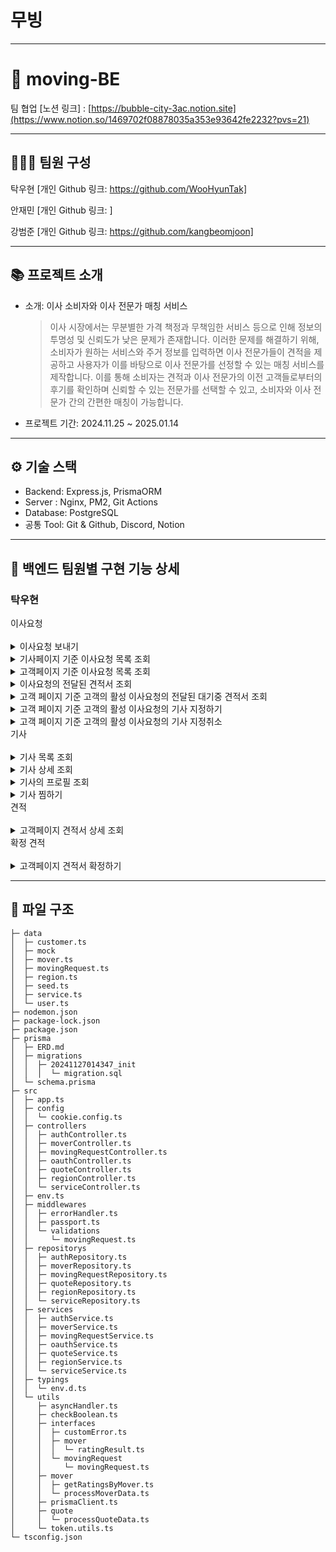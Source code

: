 # 무빙

---

# **👥 moving-BE**

팀 협업 [노션 링크] : [https://bubble-city-3ac.notion.site](https://www.notion.so/1469702f08878035a353e93642fe2232?pvs=21)

---

## **👨‍👩‍👧 팀원 구성**

탁우현 [개인 Github 링크: https://github.com/WooHyunTak] 

안재민 [개인 Github 링크: ]

강범준 [개인 Github 링크: https://github.com/kangbeomjoon]

---

## **📚 프로젝트 소개**

- 소개: 이사 소비자와 이사 전문가 매칭 서비스
    
    > 이사 시장에서는 무분별한 가격 책정과 무책임한 서비스 등으로 인해 정보의 투명성 및 신뢰도가 낮은 문제가 존재합니다. 이러한 문제를 해결하기 위해, 소비자가 원하는 서비스와 주거 정보를 입력하면 이사 전문가들이 견적을 제공하고 사용자가 이를 바탕으로 이사 전문가를 선정할 수 있는 매칭 서비스를 제작합니다. 이를 통해 소비자는 견적과 이사 전문가의 이전 고객들로부터의 후기를 확인하며 신뢰할 수 있는 전문가를 선택할 수 있고, 소비자와 이사 전문가 간의 간편한 매칭이 가능합니다.
    > 
- 프로젝트 기간: 2024.11.25 ~ 2025.01.14

---

## **⚙ 기술 스택**

- Backend: Express.js, PrismaORM
- Server : Nginx, PM2, Git Actions
- Database: PostgreSQL
- 공통 Tool: Git & Github, Discord, Notion

---

## **📌 백엔드 팀원별 구현 기능 상세**

### **탁우현**
<summary>이사요청</summary>
</br>

<details>
<summary>이사요청 보내기</summary>

- 기능 개요: 이 기능은 사용자가 기사로부터 견적서를 받기전에 새로운 이사정보를 등록할 수 있다.
- 구현 내용:
    - end-point : `POST /moving-request`
    - request-body :
    
```json
    {
      "service": "number", // 1, 2, 3
        "movingDate" : "date", //이사하는 날
        "pickupAddress" : "string", // 출발지
        "dropOffAddress" : "string", // 출발지
    }
```
    
- Response:
- `201 Create`: 사용자 정보 전달
            
            ```json
             {
                "id" : "Number";
                "service" : "Number";
                "movingDate" : "Date";
                "pickupAddress" : "string";
                "dropOffAddress" : "string";
             }
            
            ```
            
- `400 Bad Request`: 유효성 검사 실패
            
            ```json
            {
                "path": "/movingRequest",
                "method": "POST",
                "message": "Bad Request";,
                "data": {
                    "message": 
                        "이사 서비스 타입이 올바르지 않습니다."
                        "이사 날짜가 올바르지 않습니다.",
                        "이사 출발지가 올바르지 않습니다.",
                        "이사 도착지가 올바르지 않습니다.",
                },
                "date": "2024-10-11T06:38:15.804Z"
            }
            
            ```
</details>
<details>
<summary>기사페이지 기준 이사요청 목록 조회</summary>

- 기능 개요: 이 기능은 기사가 본인의 지정요청과 견적을 보낼수 있는 이사요청 목록을 조회 한다.
- 구현 내용:
    - end-point : `GET /moving-request/by-mover`
    - request-query :
    
    ```json
    
      "limit": "number"
      "isDesignated": "boolean"
      "cursor": "number"
      "keyword" : "string" // 이사요청과 관계가 있는 기사의 닉네임, 한 줄, 상세 설명을 포함한다.
      "smallMove" : "boolean"
      "houseMove" : "boolean"
      "officeMove" : "boolean"
      "orderBy" : "stirng" // recent, movingDate 
      "isQuoted" : "boolean"
      
        //예시
      "?limit=5&cursor=3&isCompleted=ture"
    ```
    
    - Response:
        - `200 OK`: 리스트 조회
            
            ```json
            {
                "nextCursor": "",
                "hasNext": false,
                "serviceCounts": {
                    "smallMove": 1,
                    "houseMove": 0,
                    "officeMove": 0
                },
                "requestCounts": {
                    "total": 1,
                    "designated": 0
                },
                "list": [
                    {
                        "id": 10,
                        "service": 1,
                        "movingDate": "2024-12-20T00:00:00.000Z",
                        "pickupAddress": "출발지",
                        "dropOffAddress": "도착지",
                        "requestDate": "2024-12-17T11:35:23.718Z",
                        "isConfirmed": false,
                        "name": "김기사",
                        "isDesignated": false
                    }
                ]
            }
            ```
            
        - `404 Not Found`: 조건의 맞는 이사 요청 목록이 없음
            
            ```json
            {
                "path": "/moving-requests/by-mover",
                "method": "GET",
                "message": "Not Found";,
                "data": {
                    "message": "조건의 맞는 이사요청 목록이 없습니다."
                },
                "date": "2024-10-11T06:38:15.804Z"
            }
            ```
</details>
<details>
<summary>고객페이지 기준 이사요청 목록 조회</summary>

- 기능 개요: 이 기능은 고객이 본인의 이사요청 목록을 조회 한다.
- 구현 내용:
    - end-point : `GET /moving-request/by-mover`
    - request-query :
    
    ```json
    
      "**pageSize**": "number"
      "**pageNum**": "boolean"
      
        //예시
      "?**pageSize**=5&**pageNum**=3"
    ```
    
    - Response:
        - `200 OK`: 리스트 조회
            
            ```json
            {
                "currentPage": 1,
                "pageSize": 10,
                "totalPage": 1,
                "totalCount": 1,
                "list": [
                    {
                        "id": 8,
                        "service": 1,
                        "movingDate": "2024-12-12T00:00:00.000Z",
                        "pickupAddress": "출발지",
                        "dropOffAddress": "도착지",
                        "name": "김철수",
                        "requestDate": "2024-12-10T17:55:22.589Z",
                        "isConfirmed": false
                    }
                    ...
                ]
            }
            
            ```
            
        - `404 Not Found`: 조건의 맞는 이사 요청 목록이 없음
            
            ```json
            {
                "path": "/moving-requests/by-customer",
                "method": "GET",
                "message": "Not Found";,
                "data": {
                    "message": "조건의 맞는 이사요청 목록이 없습니다."
                },
                "date": "2024-10-11T06:38:15.804Z"
            }
            ```
</details>                
<details>
<summary>이사요청의 전달된 견적서 조회</summary>

- 기능 개요: 이 기능은 해당 Id의 이사요청의 전달된 견적서를 조회 한다.
- 구현 내용:
    - end-point : `GET /moving-request/:id/quotes`
    - request-query :
    
    ```json
      ":id": "number" // 이사요청 ID
        "isCompleted" : "boolean"
    ```
    
    - Response:
        - `200 OK`: 리스트 조회
            
            ```json
            {
                "id" : "number"; // 이사요청 ID
                "list": [
                        {
                            "id" : "number";
                            "cost": "number";
                            "comment": "string";
                            "service": "number";
                            "isConfirmed": "boolean";
                            "mover" : {
                                    "id" : "number",
                                        "imageUrl" : "string",
                                        "nickname" : "string",
                                        "career" : "number",
                                "isDesignated" : "boolean",
                                "isFavorite" : "boolean",
                                "reviewCount" : "number",
                                "favoriteCount" : "number",
                                "confirmCount" : "number",
                                "rating" : {
                                        "1" : "number",
                                        "2" : "number",
                                        "3" : "number",
                                        "4" : "number",
                                        "5" : "number",
                                        "average" : "number",
                                        "totalCount" : "number",
                                        "totalSum" : "number"
                                } 
                        },
                        ...
                ] 
            }
            ```
            
        - `404 Not Found`: 견적서 목록이 없음
            
            ```json
            {
                "path": "/moving-request/:id/quotes",
                "method": "GET",
                "message": "Not Found";,
                "data": {
                    "message": "견적서 목록이 없습니다."
                },
                "date": "2024-10-11T06:38:15.804Z"
            }
            ```
</details>                
<details>
<summary>고객 페이지 기준 고객의 활성 이사요청의 전달된 대기중 견적서 조회</summary>
    
- 기능 개요: 이 기능은 로그인한 사용자의 활성 이사요청의 대기중인 견적서 목록을 조회한다.
- 구현 내용:
    - end-point : `GET /moving-request/pending-quotes`
    - Response:
        - `200 OK`: 리스트 조회
            
            ```json
            {
                "totalCount": 1,
                "list": [
                    {
                        "id": 10,
                        "cost": 200000,
                        "comment": "20만원",
                        "isConfirmed": false,
                        "movingRequest": {
                            "service": 2,
                            "movingDate": "2024-12-15T00:00:00.000Z",
                            "pickupAddress": "출발!",
                            "dropOffAddress": "도착!",
                            "requestDate": "2024-12-13T15:08:51.290Z",
                            "isConfirmed": false,
                            "status": "PENDING"
                        },
                        "mover": {
                            "id": 1,
                            "nickname": "하늘하늘기사",
                            "imageUrl": null,
                            "career": 5,
                            "introduction": "고객님을 위한 안전하고 빠른 이사를 제공합니다.",
                            "services": [
                                1,
                                2
                            ],
                            "name": "김하늘",
                            "isDesignated": false,
                            "isFavorite": true,
                            "reviewCount": 0,
                            "favoriteCount": 1,
                            "confirmCount": 1,
                            "rating": {
                                "1": 0,
                                "2": 0,
                                "3": 0,
                                "4": 0,
                                "5": 0,
                                "totalCount": 0,
                                "totalSum": 0,
                                "average": 0
                            }
                        }
                    }
                ]
            }
            ```
            
        - `404 Not Found`: 견적서 목록이 없음
            
            ```json
            {
                "path": "/moving-request/:id/quotes",
                "method": "GET",
                "message": "Not Found";,
                "data": {
                    "message": "견적서 목록이 없습니다."
                },
                "date": "2024-10-11T06:38:15.804Z"
            }
            ```
</details>
<details>
<summary>고객 페이지 기준 고객의 활성 이사요청의 기사 지정하기</summary>
    
- 기능 개요: 이 기능은 로그인한 사용자의 활성 이사요청의 기사 지정
- 구현 내용:
    - end-point : `POST /moving-request/id:/designated`
    - request-query :
        
        ```json
          ":id": "number" // 이사요청 ID
            "moverId" : "number"
            
            //예시
            "moving-requests/6/designated?moverId=4"
        
        ```
        
    - Response:
        - `200 OK`: 기사 지정 완료
            
            ```json
            {
                "message": "지정 요청 완료",
                "designateRemain": 1 // 활성중인 이사요청의 남은 지정수
            }
            ```
            
        - `400 Bad Rquest`: 활성중인 이사요청이 없음
            
            ```json
            {
                "path": "/moving-request/:id/designated",
                "method": "POST",
                "message": "Bad Request";,
                "data": {
                    "message": "일반 견적 요청을 먼저 진행해 주세요."
                },
                "date": "2024-10-11T06:38:15.804Z"
            }
            ```
            
        - `400 Bad Rquest`: 지정가능 카운트 초과
            
            ```json
            {
                "path": "/moving-request/:id/designated",
                "method": "POST",
                "message": "Bad Request";,
                "data": {
                    "message": "지정 요청 가능한 인원이 초과되었습니다. (최대 3명)"
                },
                "date": "2024-10-11T06:38:15.804Z"
            }
            ```
</details>
<details>
<summary>고객 페이지 기준 고객의 활성 이사요청의 기사 지정취소</summary>
    
- 기능 개요: 이 기능은 로그인한 사용자의 활성 이사요청의 기사 지정 취
- 구현 내용:
    - end-point : `DELETE /moving-request/:id/designated`
    - request-query :
        
        ```json
          ":id": "number" // 이사요청 ID
            "moverId" : "number"
            
            //예시
            "moving-requests/6/designated?moverId=4"
        ```
        
    - Response:
        - `200 OK`: 기사 지정 취소 완료
            
            ```json
            {
                "message": "지정 요청 취소",
                "designateRemain": 1 // 활성중인 이사요청의 남은 지정수
            }
            ```
</details>
</details>

<summary>기사</summary>
<br>

<details>
<summary>기사 목록 조회</summary>
    
- 기능 개요: 이 기능은 등록된 기사 목록 조회를 한다.
- 구현 내용:
    - end-point : `GET /mover`
    - request-query :
        
        ```json
             
          "nextCursorId" = "number";
          "order" = "string"; // review, career, confirm, rating
          "limit" = "number";
            "keyword" = "string";
          "region" = "number";
          "service" = "number";
          "isFavorite" = "boolean";
          
            //예시
          "?order=rating&limit=4&nextCursorId=4"
        
        ```
        
    - Response:
        - `200 OK`: 리스트 전
            
            ```json
            {
                "nextCursor": "",
                "hasNext": false,
                "list": [
                    {
                        "id": 5,
                        "imageUrl": null,
                        "services": [
                            1,
                            2,
                            3
                        ],
                        "nickname": "김기사",
                        "name": "김영수"
                        "career": 2,
                        "regions": [
                            82031,
                            82032
                        ],
                        "introduction": "잘 하겠습니다",
                        "isDesignated": false,
                        "isFavorite": true,
                        "reviewCount": 0,
                        "favoriteCount": 1,
                        "confirmCount": 0,
                        "rating": {
                            "1": 0,
                            "2": 0,
                            "3": 0,
                            "4": 0,
                            "5": 0,
                            "totalCount": 0,
                            "totalSum": 0,
                            "average": 0
                        }
                    }
                    ...
                ]
            }
            ```
            
        - `404 Not Found`: 조건의 맞는 이사 요청 목록이 없음
            
            ```json
            {
                "path": "/movers",
                "method": "GET",
                "message": "Not Found";,
                "data": {
                    "message": "조건에 맞는 기사 목록이 없습니다."
                },
                "date": "2024-10-11T06:38:15.804Z"
            }
            ```
</details>
<details>
<summary>기사 상세 조회</summary>

- 기능 개요: 기사 상세 정보 조회
- 구현 내용:
    - end-point : `GET /moving/:id`
    - request-query :
    
    ```json
      ":id": "number" // 기사 ID
    ```
    
    - Response:
        - `200 OK`: 리스트 조회
            
            ```json
            {
                "id": 3,
                "imageUrl": null,
                "services": [
                    1
                ],
                "nickname": "김기사",
                "name": "김영수",
                "career": 3,
                "regions": [
                    82041,
                    82062
                ],
                "introduction": "정확하고 안전한 이사, 믿고 맡겨주세요.",
                "isDesignated": true,
                "isFavorite": true,
                "reviewCount": 0,
                "favoriteCount": 1,
                "confirmCount": 0,
                "rating": {
                    "1": 0,
                    "2": 0,
                    "3": 0,
                    "4": 0,
                    "5": 0,
                    "totalCount": 0,
                    "totalSum": 0,
                    "average": null
                }
            }
            ```
            
        - `404 Not Found`: 견적서 목록이 없음
            
            ```json
            {
                "path": "/movers/:id",
                "method": "GET",
                "message": "Not Found";,
                "data": {
                    "message": "기사 정보를 찾을 수 없습니다."
                },
                "date": "2024-10-11T06:38:15.804Z"
            }
            ```
</details>
<details>
<summary>기사의 프로필 조회</summary>
    
- 기능 개요: 이 기능은 로그인한 기사의 프로필 조회
- 구현 내용:
    - end-point : `GET /my-profile`
    - Response:
        - `200 OK`: 리스트 조회
            
            ```json
            {
                "id": 3,
                "imageUrl": null,
                "services": [
                    1
                ],
                "nickname": "김기사",
                "name" : "김영수"
                "career": 3,
                "regions": [
                    82041,
                    82062
                ],
                "introduction": "정확하고 안전한 이사, 믿고 맡겨주세요.",
                "isDesignated": true,
                "isFavorite": true,
                "reviewCount": 0,
                "favoriteCount": 1,
                "confirmCount": 0,
                "rating": {
                    "1": 0,
                    "2": 0,
                    "3": 0,
                    "4": 0,
                    "5": 0,
                    "totalCount": 0,
                    "totalSum": 0,
                    "average": null
                }
            }
            ```
            
        - `404 Not Found`: 조건의 맞는 이사 요청 목록이 없음
            
            ```json
            {
                "path": "/my-profile",
                "method": "GET",
                "message": "Not Found";,
                "data": {
                    "message": "기사 정보를 찾을 수 없습니다."
                },
                "date": "2024-10-11T06:38:15.804Z"
            }
            ```
</details>
<details>
<summary>기사 찜하기</summary>

- 기능 개요: 이 기능은 로그인한 사용자가 해당 기사를 찜한다
- 구현 내용:
    - end-point : `GET /:id/favorite`
    - request-query :
    
    ```json
      ":id" : "number" //기사 ID
      "favorite": "boolean" // true 오면 찜 or false로 보내면 찜 취소
      
      //예시
      "movers/5/favorite?favorite=false"
    ```
    
    - Response:
        - `200 OK`: 리스트 조회
            
            ```json
            {
                "isFavorite" : "boolean";
                "id": "number"; // 찜한 기사 ID
            }
            ```
            
        - `404 Not Found`: 견적서 목록이 없음
            
            ```json
            {
                "path": "/movers/:id/favorite",
                "method": "POST",
                "message": "Not Found";,
                "data": {
                    "message": "기사 정보를 찾을 수 없습니다."
                },
                "date": "2024-10-11T06:38:15.804Z"
            }
            ```
</details>
</details>

<summary>견적</summary>
<br>
<details>
    <summary>고객페이지 견적서 상세 조회</summary>

- 기능 개요: 고객페이지 기준의 견적서 상세 조회
- 구현 내용:
    - end-point : `GET /quotes/:id`
    - request-query :
        
        ```json
         ":id" : "number" //견적 ID  
        ```
        
    - Response:
        - `200 OK`: 리스트 전
            
            ```json
            {
                "id": 9,
                "cost": 150000,
                "comment": "15만원",
                "movingRequest": {
                    "service": 1,
                    "movingDate": "2024-12-12T00:00:00.000Z",
                    "pickupAddress": "출발지",
                    "dropOffAddress": "도착지",
                    "requestDate": "2024-12-10T17:55:22.589Z",
                    "isConfirmed": true,
                    "status": "COMPLETED"
                },
                "isConfirmed": true,
                "mover": {
                    "id": 1,
                    "nickname": "하늘하늘기사",
                    "imageUrl": null,
                    "introduction": "고객님을 위한 안전하고 빠른 이사를 제공합니다.",
                    "services": [
                        1,
                        2
                    ],
                    "regions": [
                        82031,
                        82032
                    ],
                    "career": 5,
                    "name": "김하늘",
                    "isDesignated": false,
                    "isFavorite": true,
                    "reviewCount": 0,
                    "favoriteCount": 1,
                    "confirmCount": 1,
                    "rating": {
                        "1": 0,
                        "2": 0,
                        "3": 0,
                        "4": 0,
                        "5": 0,
                        "totalCount": 0,
                        "totalSum": 0,
                        "average": 0
                    }
                }
            }
            ```
            
        - `404 Not Found`: 해당 id의 견적서를 찾지 못 함
            
            ```json
            {
                "path": "/quotes/:id",
                "method": "GET",
                "message": "Not Found";,
                "data": {
                    "message": "견적서를 찾을 수 없습니다."
                },
                "date": "2024-10-11T06:38:15.804Z"
            }
            ```
</details>
</details>

<summary>확정 견적</summary>
<br>
<details>
    <summary>고객페이지 견적서 확정하기</summary>
    
- 기능 개요: 고객페이지 기준의 전달받은 견적서 확정
- 구현 내용:
    - end-point : `POST /confirmed-quotes/:id`
    - request-query :
        
        ```json
         ":id" : "number" //견적서 ID  
        ```
        
    - Response:
        - `200 OK`:
            
            ```json
            {
                    "message": "견적서 확정 완료",
                "data" : {
                         "id": "number", //확정 견적 테이블의 Id
                         "movingRequest" : "number", //이사요청 Id
                         "quoteId" : "number", //견적서 Id
                         "moverId" : "number", //기사 Id
            }
            ```
            
        - `404 Not Found`: 사용자의 이사요청을 찾지 못 함
            
            ```json
            {
                "path": "/confirmed-quotes/:id",
                "method": "POST",
                "message": "Not Found";,
                "data": {
                    "message": "활성중인 이사요청이 없습니다."
                },
                "date": "2024-10-11T06:38:15.804Z"
            }
            ```
            
        - `404 Not Found`: 해당 id의 견적서를 찾지 못 함
            
            ```json
            {
                "path": "/confirmed-quotes/:id",
                "method": "POST",
                "message": "Not Found";,
                "data": {
                    "message": "견적서를 찾을 수 없습니다."
                },
                "date": "2024-10-11T06:38:15.804Z"
            }
            ```
</details>
</details>

---

## 📁 파일 구조

```
├─ data
│  ├─ customer.ts
│  ├─ mock
│  ├─ mover.ts
│  ├─ movingRequest.ts
│  ├─ region.ts
│  ├─ seed.ts
│  ├─ service.ts
│  └─ user.ts
├─ nodemon.json
├─ package-lock.json
├─ package.json
├─ prisma
│  ├─ ERD.md
│  ├─ migrations
│  │  ├─ 20241127014347_init
│  │  │  └─ migration.sql
│  └─ schema.prisma
├─ src
│  ├─ app.ts
│  ├─ config
│  │  └─ cookie.config.ts
│  ├─ controllers
│  │  ├─ authController.ts
│  │  ├─ moverController.ts
│  │  ├─ movingRequestController.ts
│  │  ├─ oauthController.ts
│  │  ├─ quoteController.ts
│  │  ├─ regionController.ts
│  │  └─ serviceController.ts
│  ├─ env.ts
│  ├─ middlewares
│  │  ├─ errorHandler.ts
│  │  ├─ passport.ts
│  │  └─ validations
│  │     └─ movingRequest.ts
│  ├─ repositorys
│  │  ├─ authRepository.ts
│  │  ├─ moverRepository.ts
│  │  ├─ movingRequestRepository.ts
│  │  ├─ quoteRepository.ts
│  │  ├─ regionRepository.ts
│  │  └─ serviceRepository.ts
│  ├─ services
│  │  ├─ authService.ts
│  │  ├─ moverService.ts
│  │  ├─ movingRequestService.ts
│  │  ├─ oauthService.ts
│  │  ├─ quoteService.ts
│  │  ├─ regionService.ts
│  │  └─ serviceService.ts
│  ├─ typings
│  │  └─ env.d.ts
│  └─ utils
│     ├─ asyncHandler.ts
│     ├─ checkBoolean.ts
│     ├─ interfaces
│     │  ├─ customError.ts
│     │  ├─ mover
│     │  │  └─ ratingResult.ts
│     │  └─ movingRequest
│     │     └─ movingRequest.ts
│     ├─ mover
│     │  ├─ getRatingsByMover.ts
│     │  └─ processMoverData.ts
│     ├─ prismaClient.ts
│     ├─ quote
│     │  └─ processQuoteData.ts
│     └─ token.utils.ts
└─ tsconfig.json

```
